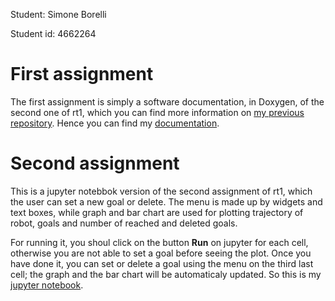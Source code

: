 Student: Simone Borelli

Student id: 4662264

# First assignment
The first assignment is simply a software documentation, in Doxygen, of the second one of rt1, which you can find more information on [my previous repository](https://github.com/SimoBor99/Rt1_assignment2). Hence you can find my [documentation](https://simobor99.github.io/Rt2_assignments/).

# Second assignment
This is a jupyter notebbok version of the second assignment of rt1, which the user can set a new goal or delete. 
The menu is made up by widgets and text boxes, while graph and bar chart are used for plotting trajectory of robot, goals and number of reached and deleted goals.

For running it, you shoul click on the button **Run** on jupyter for each cell, otherwise you are not able to set a goal before seeing the plot. Once you have done it, you can set or delete a goal using the menu on the third last cell; the graph and the bar chart will be automaticaly updated.
So this is my [jupyter notebook](https://github.com/SimoBor99/Rt2_assignments/blob/master/Assignment_2_rt2_Borelli_Simone.ipynb).
